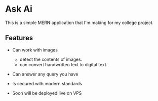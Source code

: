# Ask Ai

This is a simple MERN application that I'm making for my college project.

## Features


* Can work with images
    - detect the contents of images.
    - can convert handwritten text to digital text.

* Can answer any query you have

* Is secured with modern standards

* Soon will be deployed live on VPS 

